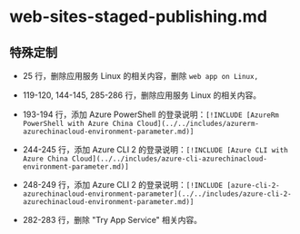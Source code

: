 # web-sites-staged-publishing.md

## 特殊定制

* 25 行，删除应用服务 Linux 的相关内容，删除 `web app on Linux,`

* 119-120, 144-145, 285-286 行，删除应用服务 Linux 的相关内容。

* 193-194 行，添加 Azure PowerShell 的登录说明：`[!INCLUDE [AzureRm PowerShell with Azure China Cloud](../../includes/azurerm-azurechinacloud-environment-parameter.md)]`

* 244-245 行，添加 Azure CLI 2 的登录说明：`[!INCLUDE [Azure CLI with Azure China Cloud](../../includes/azure-cli-azurechinacloud-environment-parameter.md)]`

* 248-249 行，添加 Azure CLI 2 的登录说明：`[!INCLUDE [azure-cli-2-azurechinacloud-environment-parameter](../../includes/azure-cli-2-azurechinacloud-environment-parameter.md)]`

* 282-283 行，删除 "Try App Service" 相关内容。